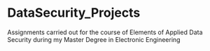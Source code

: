 # DataSecurity_Projects
Assignments carried out for the course of Elements of Applied Data Security during my Master Degree in Electronic Engineering
